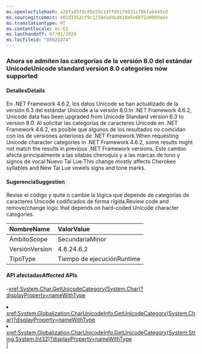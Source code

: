 ```yaml
---
ms.openlocfilehash: a20fad5f9c95e59c14ffd91f4921cf8bfab443cd
ms.sourcegitcommit: e02d17b2cf9c1258dadda4810a5e6072a0089aee
ms.translationtype: HT
ms.contentlocale: es-ES
ms.lasthandoff: 07/01/2020
ms.locfileid: "85621374"
---
```

### <a name="unicode-standard-version-80-categories-now-supported"></a><span data-ttu-id="15559-101">Ahora se admiten las categorías de la versión 8.0 del estándar Unicode</span><span class="sxs-lookup"><span data-stu-id="15559-101">Unicode standard version 8.0 categories now supported</span></span>

#### <a name="details"></a><span data-ttu-id="15559-102">Detalles</span><span class="sxs-lookup"><span data-stu-id="15559-102">Details</span></span>

<span data-ttu-id="15559-103">En .NET Framework 4.6.2, los datos Unicode se han actualizado de la versión 6.3 del estándar Unicode a la versión 8.0.</span><span class="sxs-lookup"><span data-stu-id="15559-103">In .NET Framework 4.6.2, Unicode data has been upgraded from Unicode Standard version 6.3 to version 8.0.</span></span>  <span data-ttu-id="15559-104">Al solicitar las categorías de caracteres Unicode en .NET Framework 4.6.2, es posible que algunos de los resultados no coincidan con los de versiones anteriores de .NET Framework.</span><span class="sxs-lookup"><span data-stu-id="15559-104">When requesting Unicode character categories in .NET Framework 4.6.2, some results might not match the results in previous .NET Framework versions.</span></span>  <span data-ttu-id="15559-105">Este cambio afecta principalmente a las sílabas cheroquis y a las marcas de tono y signos de vocal Nuevo Tai Lue.</span><span class="sxs-lookup"><span data-stu-id="15559-105">This change mostly affects Cherokee syllables and New Tai Lue vowels signs and tone marks.</span></span>

#### <a name="suggestion"></a><span data-ttu-id="15559-106">Sugerencia</span><span class="sxs-lookup"><span data-stu-id="15559-106">Suggestion</span></span>

<span data-ttu-id="15559-107">Revise el código y quite o cambie la lógica que depende de categorías de caracteres Unicode codificados de forma rígida.</span><span class="sxs-lookup"><span data-stu-id="15559-107">Review code and remove/change logic that depends on hard-coded Unicode character categories.</span></span>

| <span data-ttu-id="15559-108">Nombre</span><span class="sxs-lookup"><span data-stu-id="15559-108">Name</span></span>    | <span data-ttu-id="15559-109">Valor</span><span class="sxs-lookup"><span data-stu-id="15559-109">Value</span></span>       |
|:--------|:------------|
| <span data-ttu-id="15559-110">Ámbito</span><span class="sxs-lookup"><span data-stu-id="15559-110">Scope</span></span>   |<span data-ttu-id="15559-111">Secundaria</span><span class="sxs-lookup"><span data-stu-id="15559-111">Minor</span></span>|
|<span data-ttu-id="15559-112">Versión</span><span class="sxs-lookup"><span data-stu-id="15559-112">Version</span></span>|<span data-ttu-id="15559-113">4.6.2</span><span class="sxs-lookup"><span data-stu-id="15559-113">4.6.2</span></span>|
|<span data-ttu-id="15559-114">Tipo</span><span class="sxs-lookup"><span data-stu-id="15559-114">Type</span></span>|<span data-ttu-id="15559-115">Tiempo de ejecución</span><span class="sxs-lookup"><span data-stu-id="15559-115">Runtime</span></span>

#### <a name="affected-apis"></a><span data-ttu-id="15559-116">API afectadas</span><span class="sxs-lookup"><span data-stu-id="15559-116">Affected APIs</span></span>

-<xref:System.Char.GetUnicodeCategory(System.Char)?displayProperty=nameWithType></li><li><xref:System.Globalization.CharUnicodeInfo.GetUnicodeCategory(System.Char)?displayProperty=nameWithType></li><li><xref:System.Globalization.CharUnicodeInfo.GetUnicodeCategory(System.String,System.Int32)?displayProperty=nameWithType></li></ul>|
